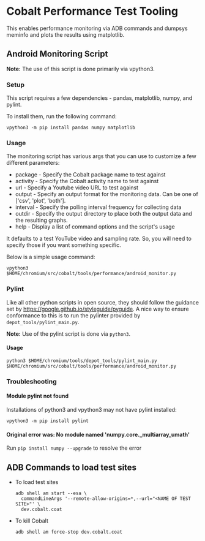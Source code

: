 # Cobalt Performance Test Tooling

This enables performance monitoring via ADB commands and dumpsys meminfo
and plots the results using matplotlib.

## Android Monitoring Script

**Note:** The use of this script is done primarily via vpython3.

### Setup

This script requires a few dependencies - pandas, matplotlib, numpy, and
pylint.

To install them, run the following command:

```
vpython3 -m pip install pandas numpy matplotlib
```

### Usage

The monitoring script has various args that you can use to customize a few different parameters:

  * package  - Specify the Cobalt package name to test against
  * activity - Specify the Cobalt activity name to test against
  * url      - Specify a Youtube video URL to test against
  * output   - Specify an output format for the monitoring data. Can
               be one of ['csv', 'plot', 'both'].
  * interval - Specify the polling interval frequency for collecting data
  * outdir   - Specify the output directory to place both the output
               data and the resulting graphs.
  * help     - Display a list of command options and the script's usage

It defaults to a test YouTube video and sampling rate. So, you will
need to specify those if you want something specific.

Below is a simple usage command:

```
vpython3 $HOME/chromium/src/cobalt/tools/performance/android_monitor.py
```

### Pylint

Like all other python scripts in open source, they should follow the
guidance set by https://google.github.io/styleguide/pyguide. A nice way
to ensure conformance to this is to run the pylinter provided by
`depot_tools/pylint_main.py`.

**Note:** Use of the pylint script is done via `python3`.

#### Usage

```
python3 $HOME/chromium/tools/depot_tools/pylint_main.py $HOME/chromium/src/cobalt/tools/performance/android_monitor.py
```

### Troubleshooting

#### Module pylint not found

Installations of python3 and vpython3 may not have pylint installed:

```
vpython3 -m pip install pylint
```

#### Original error was: No module named 'numpy.core._multiarray_umath'

Run `pip install numpy --upgrade` to resolve the error

## ADB Commands to load test sites

  * To load test sites

    ```
    adb shell am start --esa \
      commandLineArgs '--remote-allow-origins=*,--url="<NAME OF TEST SITE>"' \
      dev.cobalt.coat
    ```

  * To kill Cobalt

    ```
    adb shell am force-stop dev.cobalt.coat
    ```
